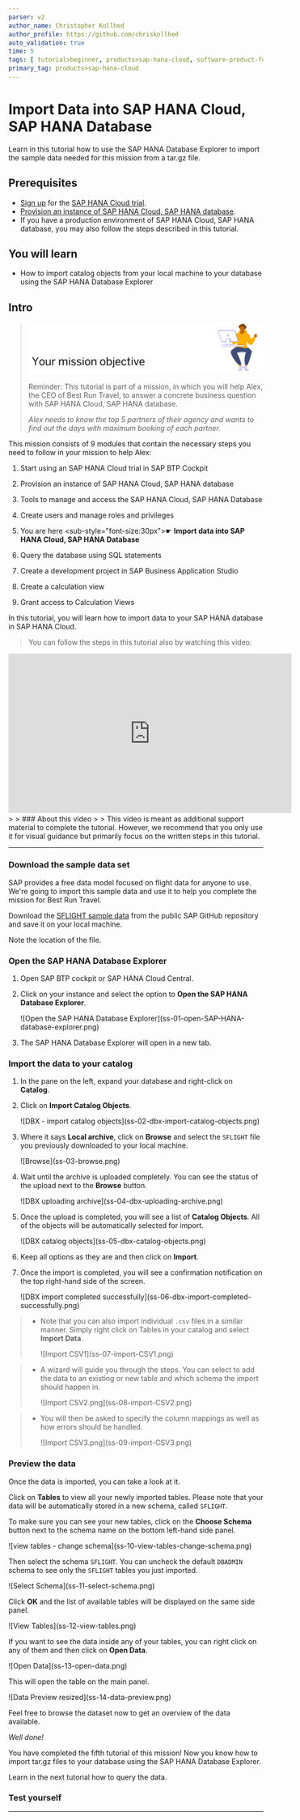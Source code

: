 ```yaml
---
parser: v2
author_name: Christopher Kollhed
author_profile: https://github.com/chriskollhed
auto_validation: true
time: 5
tags: [ tutorial>beginner, products>sap-hana-cloud, software-product-function>sap-hana-cloud\,-sap-hana-database]
primary_tag: products>sap-hana-cloud
---
```


# Import Data into SAP HANA Cloud, SAP HANA Database
<!-- description --> Learn in this tutorial how to use the SAP HANA Database Explorer to import the sample data needed for this mission from a tar.gz file.

## Prerequisites
- [Sign up](https://www.sap.com/cmp/td/sap-hana-cloud-trial.html) for the [SAP HANA Cloud trial](hana-cloud-mission-trial-1).
- [Provision an instance of SAP HANA Cloud, SAP HANA database](hana-cloud-mission-trial-2).
- If you have a production environment of SAP HANA Cloud, SAP HANA database, you may also follow the steps described in this tutorial.


## You will learn
- How to import catalog objects from your local machine to your database using the SAP HANA Database Explorer

## Intro
>
> ![Alex Banner](banner-alex.png)
>
> Reminder: This tutorial is part of a mission, in which you will help Alex, the CEO of Best Run Travel, to answer a concrete business question with SAP HANA Cloud, SAP HANA database.
>
> *Alex needs to know the top 5 partners of their agency and wants to find out the days with maximum booking of each partner.*


This mission consists of 9 modules that contain the necessary steps you need to follow in your mission to help Alex:

1.	Start using an SAP HANA Cloud trial in SAP BTP Cockpit

2.	Provision an instance of SAP HANA Cloud, SAP HANA database

3.	Tools to manage and access the SAP HANA Cloud, SAP HANA Database

4.	Create users and manage roles and privileges

5.	You are here <sub-style="font-size:30px">&#9755;</sub> **Import data into SAP HANA Cloud, SAP HANA Database**

6.	Query the database using SQL statements

7.	Create a development project in SAP Business Application Studio

8.	Create a calculation view

9.	Grant access to Calculation Views

In this tutorial, you will learn how to import data to your SAP HANA database in SAP HANA Cloud.

> You can follow the steps in this tutorial also by watching this video:
>
<iframe width="560" height="315" src="https://microlearning.opensap.com/embed/secure/iframe/entryId/1_tkv59xbu/uiConfId/43091531" frameborder="0" allowfullscreen></iframe>
>
> ### About this video
>
> This video is meant as additional support material to complete the tutorial. However, we recommend that you only use it for visual guidance but primarily focus on the written steps in this tutorial.


---

### Download the sample data set


SAP provides a free data model focused on flight data for anyone to use. We're going to import this sample data and use it to help you complete the mission for Best Run Travel.

Download the [SFLIGHT sample data](https://github.com/SAP/hana-xsa-opensap-hana7/raw/snippets_2.3.2/ex2/sflight_hana.tar.gz) from the public SAP GitHub repository and save it on your local machine.

Note the location of the file.




### Open the SAP HANA Database Explorer


1.	Open SAP BTP cockpit or SAP HANA Cloud Central.

2.	Click on your instance and select the option to **Open the SAP HANA Database Explorer**.

    <!-- border -->![Open the SAP HANA Database Explorer](ss-01-open-SAP-HANA-database-explorer.png)

3.	The SAP HANA Database Explorer will open in a new tab.





### Import the data to your catalog


1.	In the pane on the left, expand your database and right-click on **Catalog**.

2.	Click on **Import Catalog Objects**.

    <!-- border -->![DBX - import catalog objects](ss-02-dbx-import-catalog-objects.png)

3.	Where it says **Local archive**, click on **Browse** and select the `SFLIGHT` file you previously downloaded to your local machine.

    <!-- border -->![Browse](ss-03-browse.png)

4.	Wait until the archive is uploaded completely. You can see the status of the upload next to the **Browse** button.

    <!-- border -->![DBX uploading archive](ss-04-dbx-uploading-archive.png)

5.	Once the upload is completed, you will see a list of **Catalog Objects**. All of the objects will be automatically selected for import.

    <!-- border -->![DBX catalog objects](ss-05-dbx-catalog-objects.png)

6.	Keep all options as they are and then click on **Import**.

7.	Once the import is completed, you will see a confirmation notification on the top right-hand side of the screen.

    <!-- border -->![DBX import completed successfully](ss-06-dbx-import-completed-successfully.png)

> - Note that you can also import individual `.csv` files in a similar manner. Simply right click on Tables in your catalog and select **Import Data**.
>
>     <!-- border -->![Import CSV1](ss-07-import-CSV1.png)

> - A wizard will guide you through the steps. You can select to add the data to an existing or new table and which schema the import should happen in.
>
>     <!-- border -->![Import CSV2.png](ss-08-import-CSV2.png)

> - You will then be asked to specify the column mappings as well as how errors should be handled.
>
>     <!-- border -->![Import CSV3.png](ss-09-import-CSV3.png)




### Preview the data


Once the data is imported, you can take a look at it.

Click on **Tables** to view all your newly imported tables. Please note that your data will be automatically stored in a new schema, called `SFLIGHT`.

To make sure you can see your new tables, click on the **Choose Schema** button next to the schema name on the bottom left-hand side panel.

<!-- border -->![view tables - change schema](ss-10-view-tables-change-schema.png)

Then select the schema `SFLIGHT`. You can uncheck the default `DBADMIN` schema to see only the `SFLIGHT` tables you just imported.

<!-- border -->![Select Schema](ss-11-select-schema.png)

Click **OK** and the list of available tables will be displayed on the same side panel.

<!-- border -->![View Tables](ss-12-view-tables.png)

If you want to see the data inside any of your tables, you can right click on any of them and then click on **Open Data**.

<!-- border -->![Open Data](ss-13-open-data.png)

This will open the table on the main panel.

<!-- border -->![Data Preview resized](ss-14-data-preview.png)

Feel free to browse the dataset now to get an overview of the data available.

*Well done!*

You have completed the fifth tutorial of this mission! Now you know how to import tar.gz files to your database using the SAP HANA Database Explorer.

Learn in the next tutorial how to query the data.




### Test yourself






---
